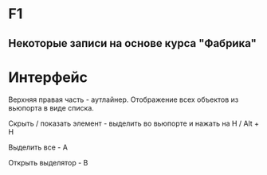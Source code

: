 # F1

## Некоторые записи на основе курса "Фабрика"

# Интерфейс

Верхняя правая часть - аутлайнер. Отображение всех объектов из вьюпорта в виде списка.

Скрыть / показать элемент - выделить во вьюпорте и нажать на H / Alt + H

Выделить все - A

Открыть выделятор - B
